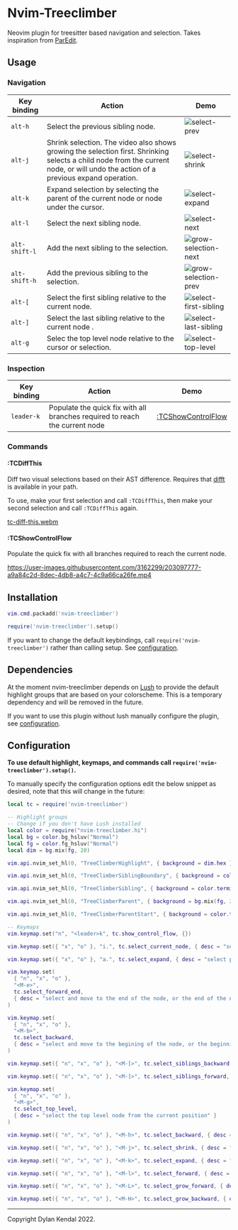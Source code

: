 # Nvim-Treeclimber

Neovim plugin for treesitter based navigation and selection.
Takes inspiration from [ParEdit](https://calva.io/paredit/).

## Usage

### Navigation

| Key binding   | Action                                                                                                                                                                            | Demo                                                                                                                          |
| ------------- | --------------------------------------------------------------------------------------------------------------------------------------------------------------------------------- | ----------------------------------------------------------------------------------------------------------------------------- |
| `alt-h`       | Select the previous sibling node.                                                                                                                                                 | ![select-prev](https://user-images.githubusercontent.com/3162299/203088192-5c3a7f49-aa8f-4927-b9f2-1dc9c5245364.gif)          |
| `alt-j`       | Shrink selection. The video also shows growing the selection first. Shrinking selects a child node from the current node, or will undo the action of a previous expand operation. | ![select-shrink](https://user-images.githubusercontent.com/3162299/203088198-1c326834-bf6f-4782-9750-a04e319d449d.gif)        |
| `alt-k`       | Expand selection by selecting the parent of the current node or node under the cursor.                                                                                            | ![select-expand](https://user-images.githubusercontent.com/3162299/203088161-c29d3413-4e58-4da4-ae7e-f8ab6b379157.gif)        |
| `alt-l`       | Select the next sibling node.                                                                                                                                                     | ![select-next](https://user-images.githubusercontent.com/3162299/203088185-3f0cb56a-a6b0-4f02-b402-c1bd8adbacae.gif)          |
| `alt-shift-l` | Add the next sibling to the selection.                                                                                                                                            | ![grow-selection-next](https://user-images.githubusercontent.com/3162299/203088148-4d486a42-4359-436b-b446-f1947bf4ec46.gif)  |
| `alt-shift-h` | Add the previous sibling to the selection.                                                                                                                                        | ![grow-selection-prev](https://user-images.githubusercontent.com/3162299/203088157-84a4510e-eb5c-4689-807a-6540c0593098.gif)  |
| `alt-[`       | Select the first sibling relative to the current node.                                                                                                                            | ![select-first-sibling](https://user-images.githubusercontent.com/3162299/203088171-94a044e4-a07d-428b-a2be-c62dfc061672.gif) |
| `alt-]`       | Select the last sibling relative to the current node .                                                                                                                            | ![select-last-sibling](https://user-images.githubusercontent.com/3162299/203088178-5c8a2286-1b67-48c6-be6d-16729cb0851c.gif)  |
| `alt-g`       | Selec the top level node relative to the cursor or selection.                                                                                                                     | ![select-top-level](https://user-images.githubusercontent.com/3162299/203088210-2846ab50-18ff-48d2-aef1-308369cbc395.gif)     |

### Inspection

| Key binding | Action                                                                      | Demo                                     |
| ----------- | --------------------------------------------------------------------------- | ---------------------------------------- |
| `leader-k`  | Populate the quick fix with all branches required to reach the current node | [:TCShowControlFlow](#tcshowcontrolflow) |

### Commands

#### :TCDiffThis

Diff two visual selections based on their AST difference.
Requires that [difft](https://github.com/Wilfred/difftastic) is available in your path.

To use, make your first selection and call `:TCDiffThis`, then make your second selection and call `:TCDiffThis` again.

[tc-diff-this.webm](https://user-images.githubusercontent.com/3162299/203088217-a827f8fc-ea20-4da7-95fe-884e3d82daa5.webm)

#### :TCShowControlFlow

Populate the quick fix with all branches required to reach the current node.

https://user-images.githubusercontent.com/3162299/203097777-a9a84c2d-8dec-4db8-a4c7-4c9a66ca26fe.mp4

## Installation

```lua
vim.cmd.packadd('nvim-treeclimber')

require('nvim-treeclimber').setup()
```

If you want to change the default keybindings, call `require('nvim-treeclimber')` rather than calling setup.
See [configuration](#configuration).

## Dependencies

At the moment nvim-treeclimber depends on [Lush](https://github.com/rktjmp/lush.nvim) to provide the default highlight groups that are based on your colorscheme.
This is a temporary dependency and will be removed in the future.

If you want to use this plugin without lush manually configure the plugin, see [configuration](#configuration).

## Configuration

**To use default highlight, keymaps, and commands call `require('nvim-treeclimber').setup()`.**

To manually specify the configuration options edit the below snippet as desired, note that this will change in the future:

```lua
local tc = require('nvim-treeclimber')

-- Highlight groups
-- Change if you don't have Lush installed
local color = require("nvim-treeclimber.hi")
local bg = color.bg_hsluv("Normal")
local fg = color.fg_hsluv("Normal")
local dim = bg.mix(fg, 20)

vim.api.nvim_set_hl(0, "TreeClimberHighlight", { background = dim.hex })

vim.api.nvim_set_hl(0, "TreeClimberSiblingBoundary", { background = color.terminal_color_5.hex })

vim.api.nvim_set_hl(0, "TreeClimberSibling", { background = color.terminal_color_5.mix(bg, 40).hex, bold = true })

vim.api.nvim_set_hl(0, "TreeClimberParent", { background = bg.mix(fg, 2).hex })

vim.api.nvim_set_hl(0, "TreeClimberParentStart", { background = color.terminal_color_4.mix(bg, 10).hex, bold = true })

-- Keymaps
vim.keymap.set("n", "<leader>k", tc.show_control_flow, {})

vim.keymap.set({ "x", "o" }, "i.", tc.select_current_node, { desc = "select current node" })

vim.keymap.set({ "x", "o" }, "a.", tc.select_expand, { desc = "select parent node" })

vim.keymap.set(
  { "n", "x", "o" },
  "<M-e>",
  tc.select_forward_end,
  { desc = "select and move to the end of the node, or the end of the next node" }
)

vim.keymap.set(
  { "n", "x", "o" },
  "<M-b>",
  tc.select_backward,
  { desc = "select and move to the begining of the node, or the beginning of the next node" }
)

vim.keymap.set({ "n", "x", "o" }, "<M-[>", tc.select_siblings_backward, {})

vim.keymap.set({ "n", "x", "o" }, "<M-]>", tc.select_siblings_forward, {})

vim.keymap.set(
  { "n", "x", "o" },
  "<M-g>",
  tc.select_top_level,
  { desc = "select the top level node from the current position" }
)

vim.keymap.set({ "n", "x", "o" }, "<M-h>", tc.select_backward, { desc = "select previous node" })

vim.keymap.set({ "n", "x", "o" }, "<M-j>", tc.select_shrink, { desc = "select child node" })

vim.keymap.set({ "n", "x", "o" }, "<M-k>", tc.select_expand, { desc = "select parent node" })

vim.keymap.set({ "n", "x", "o" }, "<M-l>", tc.select_forward, { desc = "select the next node" })

vim.keymap.set({ "n", "x", "o" }, "<M-L>", tc.select_grow_forward, { desc = "Add the next node to the selection" })

vim.keymap.set({ "n", "x", "o" }, "<M-H>", tc.select_grow_backward, { desc = "Add the next node to the selection" })
```

---

Copyright Dylan Kendal 2022.
